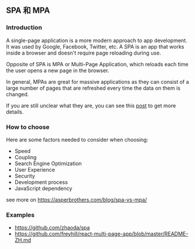 ## SPA 和 MPA

### Introduction

A single-page application is a more modern approach to app development. It was used by Google, Facebook, Twitter, etc. A SPA is an app that works inside a browser and doesn't require page reloading during use.

Opposite of SPA is MPA or Multi-Page Application, which reloads each time the user opens a new page in the browser.

In general, MPAs are great for massive applications as they can consist of a large number of pages that are refreshed every time the data on them is changed.

If you are still unclear what they are, you can see this [post](https://www.mindk.com/blog/single-page-applications-the-definitive-guide/) to get more details.


### How to choose

Here are some factors needed to consider when choosing:

- Speed
- Coupling
- Search Engine Optimization
- User Experience
- Security
- Development process
- JavaScript dependency

see more on https://asperbrothers.com/blog/spa-vs-mpa/

### Examples

- https://github.com/zhaoda/spa
- https://github.com/freyhill/react-multi-page-app/blob/master/README-ZH.md